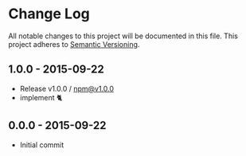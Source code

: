 # Change Log
All notable changes to this project will be documented in this file.
This project adheres to [Semantic Versioning](http://semver.org/).


## 1.0.0 - 2015-09-22
- Release v1.0.0 / npm@v1.0.0
- implement :cat2:

## 0.0.0 - 2015-09-22
- Initial commit

